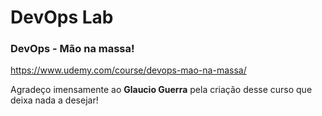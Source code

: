 # DevOps Lab
### DevOps - Mão na massa!
https://www.udemy.com/course/devops-mao-na-massa/

Agradeço imensamente ao **Glaucio Guerra** pela criação desse curso que deixa nada a desejar!
